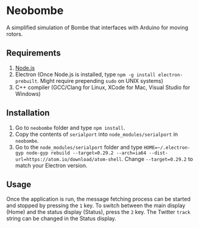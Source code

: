 Neobombe
========
A simplified simulation of Bombe that interfaces with Arduino for moving rotors.

Requirements
------------
1. [Node.js](https://nodejs.org/)
2. Electron (Once Node.js is installed, type `npm -g install electron-prebuilt`. Might require prepending `sudo` on UNIX systems)
3. C++ compiler (GCC/Clang for Linux, XCode for Mac, Visual Studio for Windows)

Installation
------------
1. Go to `neobombe` folder and type `npm install`.
2. Copy the contents of `serialport` into `node_modules/serialport` in `neobombe`.
3. Go to the `node_modules/serialport` folder and type `HOME=~/.electron-gyp node-gyp rebuild --target=0.29.2 --arch=ia64 --dist-url=https://atom.io/download/atom-shell`. Change `--target=0.29.2` to match your Electron version.

Usage
-----
Once the application is run, the message fetching process can be started and stopped by pressing the `1` key. To switch between the main display (Home) and the status display (Status), press the `2` key. The Twitter `track` string can be changed in the Status display.
